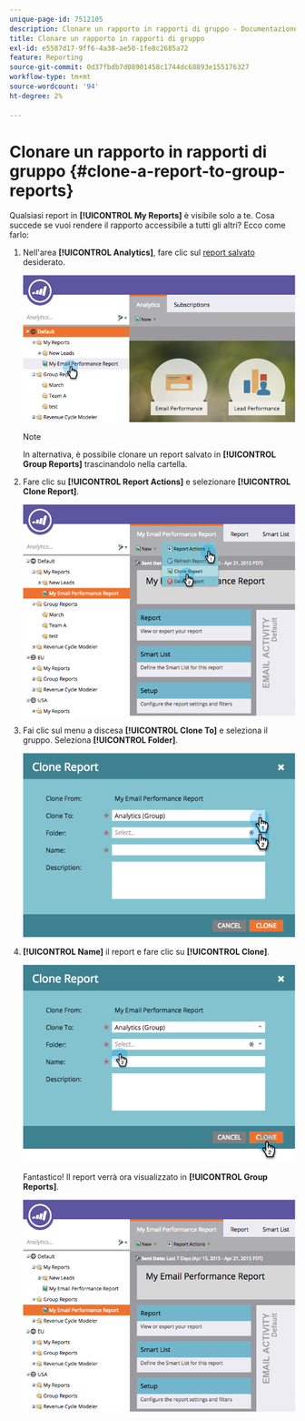 ```yaml
---
unique-page-id: 7512105
description: Clonare un rapporto in rapporti di gruppo - Documentazione di Marketo - Documentazione del prodotto
title: Clonare un rapporto in rapporti di gruppo
exl-id: e5587d17-9ff6-4a38-ae50-1fe8c2685a72
feature: Reporting
source-git-commit: 0d37fbdb7d08901458c1744dc68893e155176327
workflow-type: tm+mt
source-wordcount: '94'
ht-degree: 2%

---
```


# Clonare un rapporto in rapporti di gruppo {#clone-a-report-to-group-reports}

Qualsiasi report in **[!UICONTROL My Reports]** è visibile solo a te. Cosa succede se vuoi rendere il rapporto accessibile a tutti gli altri? Ecco come farlo:

1. Nell&#39;area **[!UICONTROL Analytics]**, fare clic sul [report salvato](/help/marketo/product-docs/reporting/basic-reporting/creating-reports/save-a-report.md) desiderato.

   ![](assets/image2015-4-21-11-3a25-3a54.png)

   >[!NOTE]
   >
   >In alternativa, è possibile clonare un report salvato in **[!UICONTROL Group Reports]** trascinandolo nella cartella.

1. Fare clic su **[!UICONTROL Report Actions]** e selezionare **[!UICONTROL Clone Report]**.

   ![](assets/image2015-4-21-11-3a29-3a32.png)

1. Fai clic sul menu a discesa **[!UICONTROL Clone To]** e seleziona il gruppo. Seleziona **[!UICONTROL Folder]**.

   ![](assets/image2015-4-21-11-3a32-3a0.png)

1. **[!UICONTROL Name]** il report e fare clic su **[!UICONTROL Clone]**.

   ![](assets/image2015-4-21-11-3a33-3a11.png)

   Fantastico! Il report verrà ora visualizzato in **[!UICONTROL Group Reports]**.

   ![](assets/image2015-4-21-11-3a37-3a25.png)
